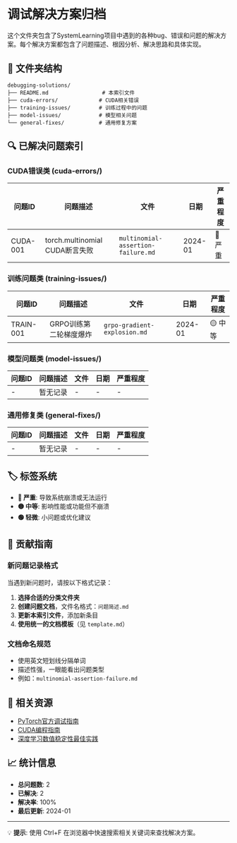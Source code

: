 # 调试解决方案归档

这个文件夹包含了SystemLearning项目中遇到的各种bug、错误和问题的解决方案。每个解决方案都包含了问题描述、根因分析、解决思路和具体实现。

## 📁 文件夹结构

```
debugging-solutions/
├── README.md                 # 本索引文件
├── cuda-errors/             # CUDA相关错误
├── training-issues/         # 训练过程中的问题
├── model-issues/            # 模型相关问题
└── general-fixes/           # 通用修复方案
```

## 🔍 已解决问题索引

### CUDA错误类 (cuda-errors/)

| 问题ID | 问题描述 | 文件 | 日期 | 严重程度 |
|--------|----------|------|------|----------|
| CUDA-001 | torch.multinomial CUDA断言失败 | `multinomial-assertion-failure.md` | 2024-01 | 🔴 严重 |

### 训练问题类 (training-issues/)

| 问题ID | 问题描述 | 文件 | 日期 | 严重程度 |
|--------|----------|------|------|----------|
| TRAIN-001 | GRPO训练第二轮梯度爆炸 | `grpo-gradient-explosion.md` | 2024-01 | 🟡 中等 |

### 模型问题类 (model-issues/)

| 问题ID | 问题描述 | 文件 | 日期 | 严重程度 |
|--------|----------|------|------|----------|
| - | 暂无记录 | - | - | - |

### 通用修复类 (general-fixes/)

| 问题ID | 问题描述 | 文件 | 日期 | 严重程度 |
|--------|----------|------|------|----------|
| - | 暂无记录 | - | - | - |

## 🏷️ 标签系统

- **🔴 严重**: 导致系统崩溃或无法运行
- **🟡 中等**: 影响性能或功能但不崩溃  
- **🟢 轻微**: 小问题或优化建议

## 📝 贡献指南

### 新问题记录格式

当遇到新问题时，请按以下格式记录：

1. **选择合适的分类文件夹**
2. **创建问题文档**，文件名格式：`问题简述.md`
3. **更新本索引文件**，添加新条目
4. **使用统一的文档模板**（见 `template.md`）

### 文档命名规范

- 使用英文短划线分隔单词
- 描述性强，一眼能看出问题类型
- 例如：`multinomial-assertion-failure.md`

## 🔗 相关资源

- [PyTorch官方调试指南](https://pytorch.org/docs/stable/notes/faq.html)
- [CUDA编程指南](https://docs.nvidia.com/cuda/)
- [深度学习数值稳定性最佳实践](https://pytorch.org/docs/stable/notes/numerical_accuracy.html)

## 📈 统计信息

- **总问题数**: 2
- **已解决**: 2  
- **解决率**: 100%
- **最后更新**: 2024-01

---

💡 **提示**: 使用 Ctrl+F 在浏览器中快速搜索相关关键词来查找解决方案。 